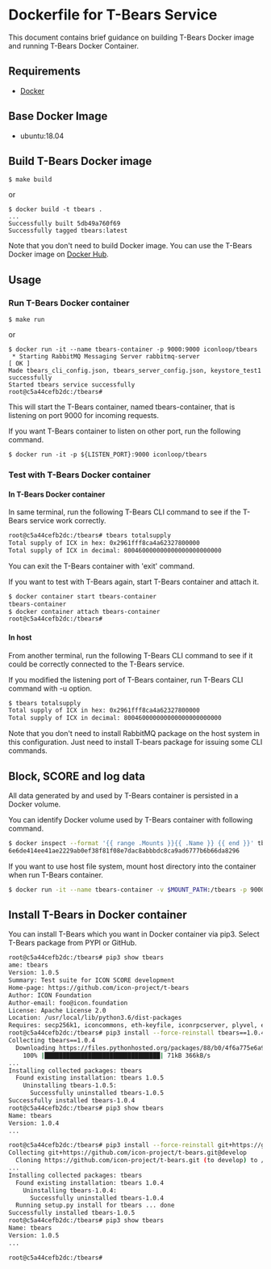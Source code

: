 # Dockerfile for T-Bears Service

This document contains brief guidance on building T-Bears Docker image and running T-Bears Docker Container.

## Requirements
* [Docker](https://docs.docker.com/)

## Base Docker Image

* ubuntu:18.04

## Build T-Bears Docker image
```
$ make build
```

or

```
$ docker build -t tbears .
...
Successfully built 5db49a760f69
Successfully tagged tbears:latest
```
Note that you don't need to build Docker image. You can use the T-Bears Docker image on [Docker Hub](https://hub.docker.com/r/iconloop/tbears).

## Usage

### Run T-Bears Docker container

```
$ make run
```

or

```
$ docker run -it --name tbears-container -p 9000:9000 iconloop/tbears
 * Starting RabbitMQ Messaging Server rabbitmq-server                         [ OK ]
Made tbears_cli_config.json, tbears_server_config.json, keystore_test1 successfully
Started tbears service successfully
root@c5a44cefb2dc:/tbears#
```

This will start the T-Bears container, named tbears-container, that is listening on port 9000 for incoming requests.

If you want T-Bears container to listen on other port, run the following command.

```
$ docker run -it -p ${LISTEN_PORT}:9000 iconloop/tbears
```

### Test with T-Bears Docker container

#### In T-Bears Docker container
In same terminal, run the following T-Bears CLI command to see if the T-Bears service work correctly.
```bash
root@c5a44cefb2dc:/tbears# tbears totalsupply
Total supply of ICX in hex: 0x2961fff8ca4a62327800000
Total supply of ICX in decimal: 800460000000000000000000000
```
You can exit the T-Bears container with 'exit' command.

If you want to test with T-Bears again, start T-Bears container and attach it.

```bash
$ docker container start tbears-container
tbears-container
$ docker container attach tbears-container
root@c5a44cefb2dc:/tbears#
```

#### In host
From another terminal, run the following T-Bears CLI command to see if it could be correctly connected to the T-Bears service.

If you modified the listening port of T-Bears container, run T-Bears CLI command with -u option.

```bash
$ tbears totalsupply
Total supply of ICX in hex: 0x2961fff8ca4a62327800000
Total supply of ICX in decimal: 800460000000000000000000000
```
Note that you don't need to install RabbitMQ package on the host system in this configuration. Just need to install T-bears package for issuing some CLI commands.

## Block, SCORE and log data
All data generated by and used by T-Bears container is persisted in a Docker volume.

You can identify Docker volume used by T-Bears container with following command.

```bash
$ docker inspect --format '{{ range .Mounts }}{{ .Name }} {{ end }}' tbears-container
6e6de414ee41ae2229ab0ef38f81f08e7dac8abbbdc8ca9ad6777b6b66da8296
```
If you want to use host file system, mount host directory into the container when run T-Bears container.
```bash
$ docker run -it --name tbears-container -v $MOUNT_PATH:/tbears -p 9000:9000 iconloop/tbears
```

## Install T-Bears in Docker container
You can install T-Bears which you want in Docker container via pip3. Select T-Bears package from PYPI or GitHub.
```bash
root@c5a44cefb2dc:/tbears# pip3 show tbears
ame: tbears
Version: 1.0.5
Summary: Test suite for ICON SCORE development
Home-page: https://github.com/icon-project/t-bears
Author: ICON Foundation
Author-email: foo@icon.foundation
License: Apache License 2.0
Location: /usr/local/lib/python3.6/dist-packages
Requires: secp256k1, iconcommons, eth-keyfile, iconrpcserver, plyvel, earlgrey, sanic, requests, ipython, iconservice
root@c5a44cefb2dc:/tbears# pip3 install --force-reinstall tbears==1.0.4
Collecting tbears==1.0.4
  Downloading https://files.pythonhosted.org/packages/88/b0/4f6a775e6a9ddee3f0e66fb34b8a0caf842cd5e078dccc87daeb5b13652a/tbears-1.0.4-py3-none-any.whl (69kB)
    100% |████████████████████████████████| 71kB 366kB/s
...
Installing collected packages: tbears
  Found existing installation: tbears 1.0.5
    Uninstalling tbears-1.0.5:
      Successfully uninstalled tbears-1.0.5
Successfully installed tbears-1.0.4
root@c5a44cefb2dc:/tbears# pip3 show tbears
Name: tbears
Version: 1.0.4
...

root@c5a44cefb2dc:/tbears# pip3 install --force-reinstall git+https://github.com/icon-project/t-bears.git@develop
Collecting git+https://github.com/icon-project/t-bears.git@develop
  Cloning https://github.com/icon-project/t-bears.git (to develop) to /tmp/pip-d3gbwk52-build
...
Installing collected packages: tbears
  Found existing installation: tbears 1.0.4
    Uninstalling tbears-1.0.4:
      Successfully uninstalled tbears-1.0.4
  Running setup.py install for tbears ... done
Successfully installed tbears-1.0.5
root@c5a44cefb2dc:/tbears# pip3 show tbears
Name: tbears
Version: 1.0.5
...

root@c5a44cefb2dc:/tbears#
```
